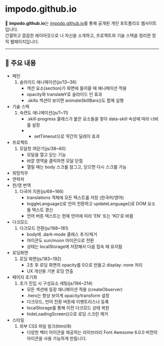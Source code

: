 # impodo.github.io

🎨 **impodo.github.io**는 [impodo.github.io](https://impodo.github.io/)를 통해 공개된 개인 포트폴리오 웹사이트입니다.  
간결하고 깔끔한 레이아웃으로 나 자신을 소개하고, 프로젝트와 기술 스택을 정리한 정적 웹페이지입니다.

---

## 📌 주요 내용

- 메인
  1. 슬라이드 애니메이션(js/13~36)
     - 섹션 요소(section)가 화면에 들어올 때 애니메이션 적용
     - opacity와 translateY로 슬라이드 인 효과
     - .skills 섹션이 보이면 animateSkillBars()도 함께 실행
- 기술 스택
  1. 숙련도 애니메이션(js/1~11)
     - .skill-progress 클래스가 붙은 요소들을 찾아 data-skill 속성에 따라 너비를 설정
     - - setTimeout으로 약간의 딜레이 효과
- 프로젝트
  1. 모달창 여닫기(js/38~60)
     - 모달을 열고 닫는 기능
     - 바깥 영역을 클릭하면 모달 닫힘
     - 열릴 때는 body 스크롤 잠그고, 닫으면 다시 스크롤 가능
- 희망직무
- 연락처  
- 한/영 번역
  1. 다국어 지원(js/69~166)
     - translations 객체에 모든 텍스트를 저장 (한국어/영어)
     - toggleLanguage()로 언어 전환하고 updateLanguage()로 DOM 요소들 텍스트 갱신
     - 언어 버튼 텍스트는 현재 언어에 따라 'EN' 또는 'KO'로 바뀜
- 다크모드
  1. 다크모드 전환(js/168~181)
     - body에 .dark-mode 클래스 추가/제거
     - 아이콘도 sun/moon 아이콘으로 전환
     - 상태는 localStorage에 저장해서 다음 접속 때 유지됨
- 로딩화면
  1. 로딩 화면(js/183~192)
     - 2초 후 로딩 화면의 opacity를 0으로 만들고 display: none 처리
     - UX 개선용 기본 로딩 연출
- 페이지 초기화
  1. 초기 진입 시 구성요소 세팅(js/194~214)
     - 모든 섹션에 등장 애니메이션 적용 (createObserver)
     - .hero는 항상 보이게 opacity/transform 설정
     - 다크모드, 언어 전환 버튼에 이벤트리스너 등록
     - localStorage를 통해 이전 다크모드 상태 복원
     - hideLoadingScreen()으로 로딩 스크린 제거
- 스타일
  1. 외부 CSS 파일 링크(html/8)
     - 다양한 벡터 아이콘을 제공하는 라이브러리 Font Awesome 6.0.0 버전의 아이콘을 사용 가능하게 만듭니다.
